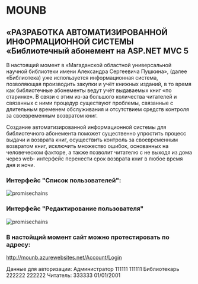 # MOUNB
## «РАЗРАБОТКА АВТОМАТИЗИРОВАННОЙ ИНФОРМАЦИОННОЙ СИСТЕМЫ «Библиотечный абонемент на ASP.NET MVC 5
В настоящий момент в «Магаданской областной универсальной научной библиотеки имени
Александра Сергеевича Пушкина», (далее «Библиотека) уже используется информационная система,
позволяющая производить закупки и учёт книжных изданий, в то время как библиотечные абонементы
ведут учёт выдаваемых книг «по старинке». В связи с этим из-за большого количества читателей и
связанных с ними процедур существуют проблемы, связанные с длительным временем обслуживания и
отсутствием средств контроля за своевременным возвратом книг.

Cоздание автоматизированной информационной
системы для библиотечного абонемента поможет существенно упростить процесс выдачи и возврата
книг, осуществить контроль за своевременным возвратом книг, исключить множество ошибок,
основанных на человеческом факторе, а также позволит читателю с не выходя из дома через web-
интерфейс перенести срок возврата книг в любое время дня и ночи.

### Интерфейс "Список пользователей":

![promisechains](https://github.com/Volirvag49/MOUNB/blob/master/scr/1.png)

### Интерфейс "Редактирование пользователя"

![promisechains](https://github.com/Volirvag49/MOUNB/blob/master/scr/2.png)


### В настойщий момент сайт можно протестировать по адресу:
http://mounb.azurewebsites.net/Account/Login

Данные для авторизации:
Администратор 111111 111111
Библиотекарь 222222 222222
Читатель: 	333333 01/01/2001
